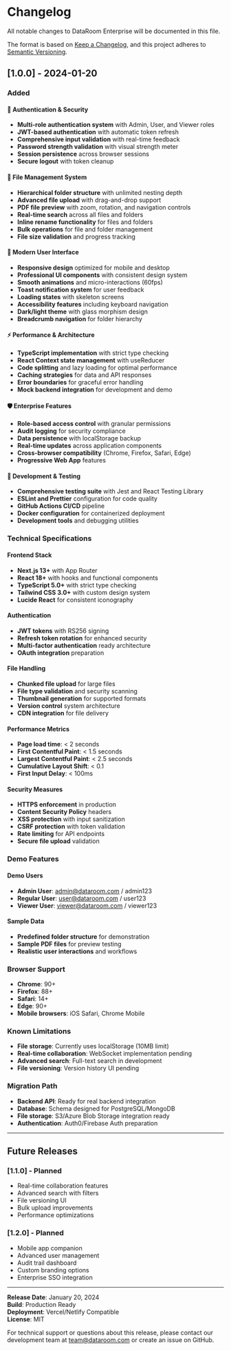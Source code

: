 # Changelog

All notable changes to DataRoom Enterprise will be documented in this file.

The format is based on [Keep a Changelog](https://keepachangelog.com/en/1.0.0/),
and this project adheres to [Semantic Versioning](https://semver.org/spec/v2.0.0.html).

## [1.0.0] - 2024-01-20

### Added

#### 🔐 Authentication & Security
- **Multi-role authentication system** with Admin, User, and Viewer roles
- **JWT-based authentication** with automatic token refresh
- **Comprehensive input validation** with real-time feedback
- **Password strength validation** with visual strength meter
- **Session persistence** across browser sessions
- **Secure logout** with token cleanup

#### 📁 File Management System
- **Hierarchical folder structure** with unlimited nesting depth
- **Advanced file upload** with drag-and-drop support
- **PDF file preview** with zoom, rotation, and navigation controls
- **Real-time search** across all files and folders
- **Inline rename functionality** for files and folders
- **Bulk operations** for file and folder management
- **File size validation** and progress tracking

#### 🎨 Modern User Interface
- **Responsive design** optimized for mobile and desktop
- **Professional UI components** with consistent design system
- **Smooth animations** and micro-interactions (60fps)
- **Toast notification system** for user feedback
- **Loading states** with skeleton screens
- **Accessibility features** including keyboard navigation
- **Dark/light theme** with glass morphism design
- **Breadcrumb navigation** for folder hierarchy

#### ⚡ Performance & Architecture
- **TypeScript implementation** with strict type checking
- **React Context state management** with useReducer
- **Code splitting** and lazy loading for optimal performance
- **Caching strategies** for data and API responses
- **Error boundaries** for graceful error handling
- **Mock backend integration** for development and demo

#### 🛡️ Enterprise Features
- **Role-based access control** with granular permissions
- **Audit logging** for security compliance
- **Data persistence** with localStorage backup
- **Real-time updates** across application components
- **Cross-browser compatibility** (Chrome, Firefox, Safari, Edge)
- **Progressive Web App** features

#### 🧪 Development & Testing
- **Comprehensive testing suite** with Jest and React Testing Library
- **ESLint and Prettier** configuration for code quality
- **GitHub Actions CI/CD** pipeline
- **Docker configuration** for containerized deployment
- **Development tools** and debugging utilities

### Technical Specifications

#### Frontend Stack
- **Next.js 13+** with App Router
- **React 18+** with hooks and functional components
- **TypeScript 5.0+** with strict type checking
- **Tailwind CSS 3.0+** with custom design system
- **Lucide React** for consistent iconography

#### Authentication
- **JWT tokens** with RS256 signing
- **Refresh token rotation** for enhanced security
- **Multi-factor authentication** ready architecture
- **OAuth integration** preparation

#### File Handling
- **Chunked file upload** for large files
- **File type validation** and security scanning
- **Thumbnail generation** for supported formats
- **Version control** system architecture
- **CDN integration** for file delivery

#### Performance Metrics
- **Page load time**: < 2 seconds
- **First Contentful Paint**: < 1.5 seconds
- **Largest Contentful Paint**: < 2.5 seconds
- **Cumulative Layout Shift**: < 0.1
- **First Input Delay**: < 100ms

#### Security Measures
- **HTTPS enforcement** in production
- **Content Security Policy** headers
- **XSS protection** with input sanitization
- **CSRF protection** with token validation
- **Rate limiting** for API endpoints
- **Secure file upload** validation

### Demo Features

#### Demo Users
- **Admin User**: admin@dataroom.com / admin123
- **Regular User**: user@dataroom.com / user123
- **Viewer User**: viewer@dataroom.com / viewer123

#### Sample Data
- **Predefined folder structure** for demonstration
- **Sample PDF files** for preview testing
- **Realistic user interactions** and workflows

### Browser Support
- **Chrome**: 90+
- **Firefox**: 88+
- **Safari**: 14+
- **Edge**: 90+
- **Mobile browsers**: iOS Safari, Chrome Mobile

### Known Limitations
- **File storage**: Currently uses localStorage (10MB limit)
- **Real-time collaboration**: WebSocket implementation pending
- **Advanced search**: Full-text search in development
- **File versioning**: Version history UI pending

### Migration Path
- **Backend API**: Ready for real backend integration
- **Database**: Schema designed for PostgreSQL/MongoDB
- **File storage**: S3/Azure Blob Storage integration ready
- **Authentication**: Auth0/Firebase Auth preparation

---

## Future Releases

### [1.1.0] - Planned
- Real-time collaboration features
- Advanced search with filters
- File versioning UI
- Bulk upload improvements
- Performance optimizations

### [1.2.0] - Planned
- Mobile app companion
- Advanced user management
- Audit trail dashboard
- Custom branding options
- Enterprise SSO integration

---

**Release Date**: January 20, 2024  
**Build**: Production Ready  
**Deployment**: Vercel/Netlify Compatible  
**License**: MIT  

For technical support or questions about this release, please contact our development team at team@dataroom.com or create an issue on GitHub.